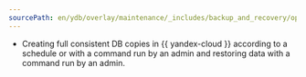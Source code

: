 ```yaml
---
sourcePath: en/ydb/overlay/maintenance/_includes/backup_and_recovery/options_overlay.md
---
```

* Creating full consistent DB copies in {{ yandex-cloud }} according to a schedule or with a command run by an admin and restoring data with a command run by an admin.
